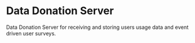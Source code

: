 # Data Donation Server

Data Donation Server for receiving and storing users usage data and event driven user surveys.
